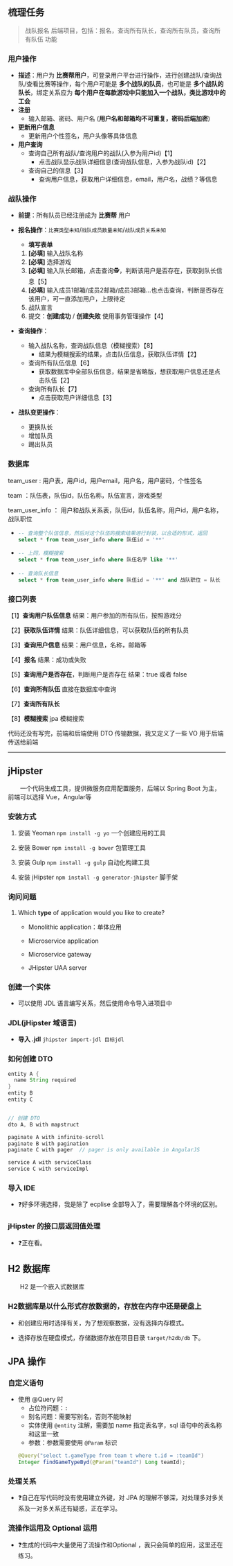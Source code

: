 ## 梳理任务

>
>
>战队报名 后端项目，包括：报名，查询所有队长，查询所有队员，查询所有队伍 功能

### 用户操作  

- **描述**：用户为 **比赛帮用户**，可登录用户平台进行操作，进行创建战队/查询战队/查看比赛等操作，每个用户可能是 **多个战队的队员**，也可能是 **多个战队的队长**，绑定关系应为 **每个用户在每款游戏中只能加入一个战队，类比游戏中的工会**
- **注册**
  - 输入邮箱、密码、用户名 (**用户名和邮箱均不可重复，密码后端加密**)
- **更新用户信息**
  - 更新用户个性签名，用户头像等具体信息
- **用户查询**
  - 查询自己所有战队/查询用户的战队(入参为用户id)【1】
    - 点击战队显示战队详细信息(查询战队信息，入参为战队id)【2】
  - 查询自己的信息【3】
    - 查询用户信息，获取用户详细信息，email，用户名，战绩？等信息

### 战队操作

- **前提**：所有队员已经注册成为 **比赛帮** 用户

- **报名操作**：`比赛类型未知`/`战队成员数量未知`/`战队成员关系未知`

  - **填写表单**

  1. **[必填]** 输入战队名称
  2. **[必填]** 选择游戏
  3. **[必填]** 输入队长邮箱，点击查询🕵️‍，判断该用户是否存在，获取到队长信息【5】
  4. **[必填]** 输入成员1邮箱/成员2邮箱/成员3邮箱...也点击查询，判断是否存在该用户，可一直添加用户，上限待定
  5. 战队宣言
  6. 提交：**创建成功** / **创建失败**  使用事务管理操作【4】

- **查询操作**：

  - 输入战队名称，查询战队信息（模糊搜索）【8】
    - 结果为模糊搜索的结果，点击队伍信息，获取队伍详情【2】
  - 查询所有队伍信息【6】
    - 获取数据库中全部队伍信息，结果是省略版，想获取用户信息还是点击队伍【2】
  - 查询所有队长【7】
    - 点击获取用户详细信息【3】

- **战队变更操作**：

  - 更换队长
  - 增加队员
  - 踢出队员

### 数据库

team_user : 用户表，用户id，用户email，用户名，用户密码，个性签名

team ：队伍表，队伍id，队伍名称，队伍宣言，游戏类型

team_user_info ： 用户和战队关系表，队伍id，队伍名称，用户id，用户名称，战队职位

- ```sql
  -- 查询整个队伍信息，然后对这个队伍的搜索结果进行封装，以合适的形式，返回
  select * from team_user_info where 队伍id = '**'
  ```

- ```sql
  -- 上同，模糊搜索
  select * from team_user_info where 队伍名字 like '**'
  ```

- ```sql
  -- 查询队长信息
  select * from team_user_info where 队伍id = '**' and 战队职位 = 队长
  ```

### 接口列表

【1】**查询用户队伍信息**   结果：用户参加的所有队伍，按照游戏分

【2】**获取队伍详情**   结果：队伍详细信息，可以获取队伍的所有队员

【3】**查询用户信息**   结果：用户信息，名称，邮箱等

【4】**报名**   结果：成功或失败

【5】**查询用户是否存在**，判断用户是否存在   结果：true 或者 false

【6】**查询所有队伍**   直接在数据库中查询

【7】**查询所有队长**

【8】**模糊搜索**  jpa 模糊搜索



代码还没有写完，前端和后端使用 DTO 传输数据，我又定义了一些 VO 用于后端传送给前端

***



## jHipster

&emsp;&emsp;一个代码生成工具，提供微服务应用配置服务，后端以 Spring Boot 为主，前端可以选择 Vue，Angular等

### 安装方式

1. 安装 Yeoman `npm install -g yo` 一个创建应用的工具

2. 安装 Bower `npm install -g bower` 包管理工具

3. 安装 Gulp `npm install -g gulp` 自动化构建工具

4. 安装 jHipster `npm install -g generator-jhipster` 脚手架

### 询问问题

1. Which **type** of application would you like to create?
    - Monolithic application：单体应用

    - Microservice application
    
    - Microservice gateway
    
    - JHipster UAA server

### 创建一个实体

- 可以使用 JDL 语言编写关系，然后使用命令导入进项目中

### JDL(jHipster 域语言)

- **导入 .jdl** 
    `jhipster import-jdl 目标jdl`

### 如何创建 DTO
```java
entity A {
  name String required
}
entity B
entity C


// 创建 DTO
dto A, B with mapstruct

paginate A with infinite-scroll
paginate B with pagination
paginate C with pager  // pager is only available in AngularJS

service A with serviceClass
service C with serviceImpl
```
### 导入 IDE

- ❓好多环境选择，我是除了 ecplise 全部导入了，需要理解各个环境的区别。

### jHipster 的接口层返回值处理

- ❓正在看。

## H2 数据库

&emsp;&emsp;H2 是一个嵌入式数据库

### H2数据库是以什么形式存放数据的，存放在内存中还是硬盘上

- 和创建应用时选择有关，为了想观察数据，没有选择内存模式。

- 选择存放在硬盘模式，存储数据存放在项目目录 `target/h2db/db` 下。

## JPA 操作

### 自定义语句
- 使用 @Query 时
  - 占位符问题：`:`
  - 别名问题：需要写别名，否则不能映射
  - 实体使用 `@entity` 注解，需要加 name 指定表名字，sql 语句中的表名称和这里一致 
  - 参数：参数需要使用 `@Param` 标识 
  ```java
  @Query("select t.gameType from team t where t.id = :teamId")
  Integer findGameTypeByd(@Param("teamId") Long teamId);
  ```

### 处理关系

- ❓自己在写代码时没有使用建立外键，对 JPA 的理解不够深，对处理多对多关系及一对多关系还有疑惑，正在学习。

### 流操作运用及 Optional 运用

- ❓生成的代码中大量使用了流操作和Optional ，我只会简单的应用，这里还在练习。




